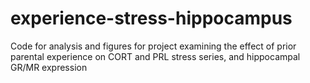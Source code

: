 # experience-stress-hippocampus
 Code for analysis and figures for project examining the effect of prior parental experience on CORT and PRL stress series, and hippocampal GR/MR expression
